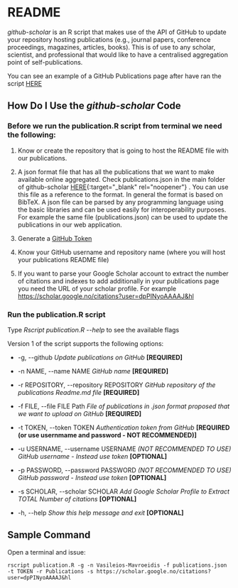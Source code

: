 # README

*github-scholar* is an R script that makes use of the API of GitHub to update your repository hosting publications (e.g., journal papers, conference proceedings, magazines, articles, books). This is of use to any scholar, scientist, and professional that would like to have a centralised aggregation point of self-publications. 

You can see an example of a GitHub Publications page after have ran the script [HERE](https://github.com/Vasileios-Mavroeidis/Publications)


## How Do I Use the *github-scholar* Code

### Before we run the publication.R script from terminal we need the following:

1. Know or create the repository that is going to host the README file with our publications.

2. A json format file that has all the publications that we want to make available online aggregated. Check publications.json in the main folder of github-scholar [HERE](https://github.com/Vasileios-Mavroeidis/github-scholar/blob/master/publications.json){:target="_blank" rel="noopener"} . You can use this file as a reference to the format. In general the format is based on BibTeX. A json file can be parsed by any programming language using the basic libraries and can be used easily for interoperability purposes. For example the same file (publications.json) can be used to update the publications in our web application.

3. Generate a [GitHub Token](https://help.github.com/en/articles/creating-a-personal-access-token-for-the-command-line)

4. Know your GitHub username and repository name (where you will host your publications README file)

5. If you want to parse your Google Scholar account to extract the number of citations and indexes to add additionally in your publications page you need the URL of your scholar profile. For example https://scholar.google.no/citations?user=dpPINyoAAAAJ&hl

### Run the publication.R script

Type *Rscript publication.R --help* to see the available flags

Version 1 of the script supports the following options:


+ -g, --github *Update publications on GitHub* **[REQUIRED]**
    
+ -n NAME, --name NAME *GitHub name* **[REQUIRED]**

+ -r REPOSITORY, --repository REPOSITORY *GitHub repository of the publications Readme.md file* **[REQUIRED]**

+ -f FILE, --file FILE Path *File of publications in .json format proposed that we want to upload on GitHub* **[REQUIRED]**

+ -t TOKEN, --token TOKEN *Authentication token from GitHub* **[REQUIRED (or use usernmame and password - NOT RECOMMENDED)]**

+ -u USERNAME, --username USERNAME *(NOT RECOMMENDED TO USE) GitHub username - Instead use token* **[OPTIONAL]**

+ -p PASSWORD, --password PASSWORD *(NOT RECOMMENDED TO USE) GitHub password - Instead use token* **[OPTIONAL]**

+ -s SCHOLAR, --scholar SCHOLAR *Add Google Scholar Profile to Extract TOTAL Number of citations* **[OPTIONAL]**

+ -h, --help *Show this help message and exit* **[OPTIONAL]**


## Sample Command

Open a terminal and issue:

```
rscript publication.R -g -n Vasileios-Mavroeidis -f publications.json -t TOKEN -r Publications -s https://scholar.google.no/citations?user=dpPINyoAAAAJ&hl
```





